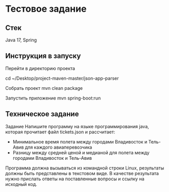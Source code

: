 # Тестовое задание

## Стек
Java 17, Spring

## Инструкция в запуску
Перейти в директорию проекта

cd ~/Desktop/project-maven-master/json-app-parser

Собрать проект
mvn clean package

Запустить приложение
mvn spring-boot:run

## Техническое задание
Задание
Напишите программу на языке программирования java, которая прочитает файл tickets.json и рассчитает:
- Минимальное время полета между городами Владивосток и Тель-Авив для каждого авиаперевозчика
- Разницу между средней ценой  и медианой для полета между городами  Владивосток и Тель-Авив

Программа должна вызываться из командной строки Linux, результаты должны быть представлены в текстовом виде. 
В качестве результата нужно прислать ответы на поставленные вопросы и ссылку на исходный код.
